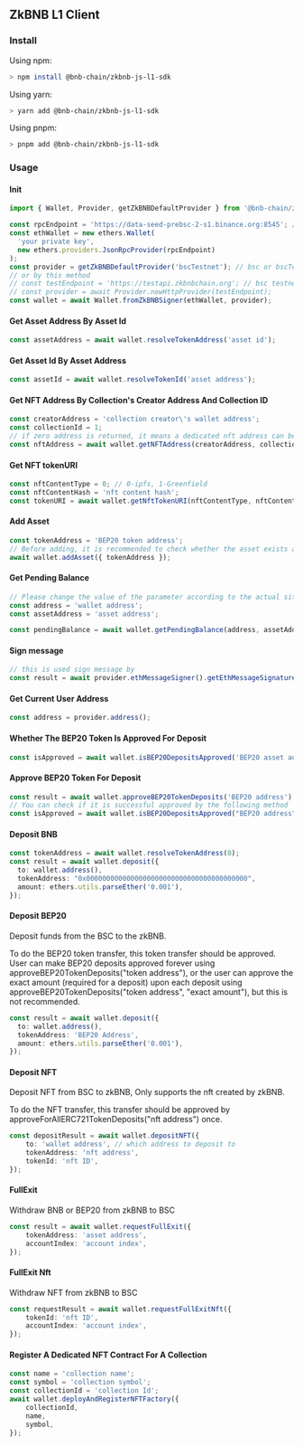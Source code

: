 ## ZkBNB L1 Client

### Install

Using npm:

```bash
> npm install @bnb-chain/zkbnb-js-l1-sdk
```

Using yarn:

```bash
> yarn add @bnb-chain/zkbnb-js-l1-sdk
```

Using pnpm:

```bash
> pnpm add @bnb-chain/zkbnb-js-l1-sdk
```

### Usage

#### Init
```typescript
import { Wallet, Provider, getZkBNBDefaultProvider } from '@bnb-chain/zkbnb-js-l1-sdk';

const rpcEndpoint = 'https://data-seed-prebsc-2-s1.binance.org:8545'; // bsc testnest rpc
const ethWallet = new ethers.Wallet(
  'your private key',
  new ethers.providers.JsonRpcProvider(rpcEndpoint)
);
const provider = getZkBNBDefaultProvider('bscTestnet'); // bsc or bscTestnet
// or by this method
// const testEndpoint = 'https://testapi.zkbnbchain.org'; // bsc testnest
// const provider = await Provider.newHttpProvider(testEndpoint);
const wallet = await Wallet.fromZkBNBSigner(ethWallet, provider);
```

#### Get Asset Address By Asset Id
```typescript
const assetAddress = await wallet.resolveTokenAddress('asset id');
```

#### Get Asset Id By Asset Address
```typescript
const assetId = await wallet.resolveTokenId('asset address');
```

#### Get NFT Address By Collection's Creator Address And Collection ID
```typescript
const creatorAddress = 'collection creator\'s wallet address';
const collectionId = 1;
// if zero address is returned, it means a dedicated nft address can be bound
const nftAddress = await wallet.getNFTAddress(creatorAddress, collectionId);
```

#### Get NFT tokenURI
```typescript
const nftContentType = 0; // 0-ipfs, 1-Greenfield
const nftContentHash = 'nft content hash';
const tokenURI = await wallet.getNftTokenURI(nftContentType, nftContentHash);
```

#### Add Asset
```typescript
const tokenAddress = 'BEP20 token address';
// Before adding, it is recommended to check whether the asset exists and whether it can be added.
await wallet.addAsset({ tokenAddress });
```

#### Get Pending Balance
```typescript
// Please change the value of the parameter according to the actual situation
const address = 'wallet address';
const assetAddress = 'asset address';

const pendingBalance = await wallet.getPendingBalance(address, assetAddress);
```

#### Sign message
```typescript
// this is used sign message by 
const result = await provider.ethMessageSigner().getEthMessageSignature("message");
```

#### Get Current User Address
```typescript
const address = provider.address();
```

#### Whether The BEP20 Token Is Approved For Deposit
```typescript
const isApproved = await wallet.isBEP20DepositsApproved('BEP20 asset address');
```

#### Approve BEP20 Token For Deposit
```typescript
const result = await wallet.approveBEP20TokenDeposits('BEP20 address');
// You can check if it is successful approved by the following method
const isApproved = await wallet.isBEP20DepositsApproved("BEP20 address");
```

#### Deposit BNB
```typescript
const tokenAddress = await wallet.resolveTokenAddress(0);
const result = await wallet.deposit({
  to: wallet.address(),
  tokenAddress: "0x0000000000000000000000000000000000000000",
  amount: ethers.utils.parseEther('0.001'),
});
```

#### Deposit BEP20
Deposit funds from the BSC to the zkBNB.

To do the BEP20 token transfer, this token transfer should be approved. User can make BEP20 deposits approved forever using approveBEP20TokenDeposits("token address"), or the user can approve the exact amount (required for a deposit) upon each deposit using approveBEP20TokenDeposits("token address", "exact amount"), but this is not recommended.
```typescript
const result = await wallet.deposit({
  to: wallet.address(),
  tokenAddress: 'BEP20 Address',
  amount: ethers.utils.parseEther('0.001'),
});
```

#### Deposit NFT
Deposit NFT from BSC to zkBNB, Only supports the nft created by zkBNB.

To do the NFT transfer, this transfer should be approved by approveForAllERC721TokenDeposits("nft address") once.

```typescript
const depositResult = await wallet.depositNFT({
    to: 'wallet address', // which address to deposit to
    tokenAddress: 'nft address',
    tokenId: 'nft ID',
});
```

#### FullExit
Withdraw BNB or BEP20 from zkBNB to BSC
```typescript
const result = await wallet.requestFullExit({
    tokenAddress: 'asset address',
    accountIndex: 'account index',
});
```

#### FullExit Nft
Withdraw NFT from zkBNB to BSC
```typescript
const requestResult = await wallet.requestFullExitNft({
    tokenId: 'nft ID',
    accountIndex: 'account index',
});
```

#### Register A Dedicated NFT Contract For A Collection
```typescript
const name = 'collection name';
const symbol = 'collection symbol';
const collectionId = 'collection Id';
await wallet.deployAndRegisterNFTFactory({
    collectionId,
    name,
    symbol,
});
```
